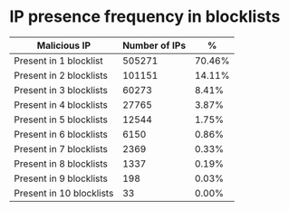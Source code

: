 # IP presence frequency in blocklists
| Malicious IP | Number of IPs | % |
|----|----|----|
| Present in 1 blocklist | 505271 | 70.46% |
| Present in 2 blocklists | 101151 | 14.11% |
| Present in 3 blocklists | 60273 | 8.41% |
| Present in 4 blocklists | 27765 | 3.87% |
| Present in 5 blocklists | 12544 | 1.75% |
| Present in 6 blocklists | 6150 | 0.86% |
| Present in 7 blocklists | 2369 | 0.33% |
| Present in 8 blocklists | 1337 | 0.19% |
| Present in 9 blocklists | 198 | 0.03% |
| Present in 10 blocklists | 33 | 0.00% |
